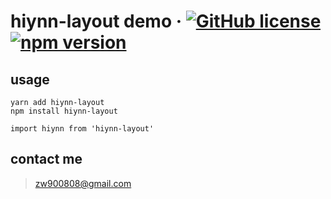 # hiynn-layout demo &middot; [![GitHub license](https://img.shields.io/badge/license-MIT-blue.svg)](https://github.com/zhangwei900808/hiynn-layout) [![npm version](https://img.shields.io/npm/v/hiynn-layout.svg)](https://www.npmjs.com/package/hiynn-layout)

## usage

```
yarn add hiynn-layout
npm install hiynn-layout
```

```
import hiynn from 'hiynn-layout'
```

## contact me

> zw900808@gmail.com
